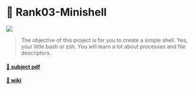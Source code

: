 # 🐚 Rank03-Minishell
<!-- ## ♚♚집☆현전♚♚방문시$$전원 도서☜☜두권100%대출※ ♜월드오브 워크래프트♜책 무료대출￥ 특정조건 §§디아블로3§§★공허의유산★초상화획득기회@@@ 즉시이동http://kr.battle.net/heroes/ko/ -->
![](https://badge42.herokuapp.com/api/project/youkim/minishell)
> The objective of this project is for you to create a simple shell. Yes, your
little bash or zsh. You will learn a lot about processes and file descriptors.

#### [📄  subject pdf](https://cdn.intra.42.fr/pdf/pdf/26270/en.subject.pdf)
#### [📘 wiki](https://scarf.gitbook.io/minishell/)
